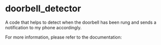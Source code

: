 # doorbell_detector
A code that helps to detect when the doorbell has been rung and sends a notification to my phone
accordingly.

For more information, please refer to the documentation: 
